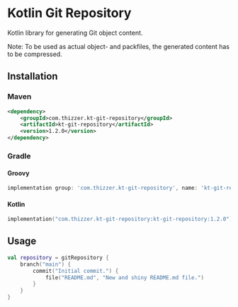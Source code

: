 # Kotlin Git Repository

Kotlin library for generating Git object content.

Note: To be used as actual object- and packfiles, the generated content has to be compressed.

## Installation

### Maven

```xml
<dependency>
	<groupId>com.thizzer.kt-git-repository</groupId>
	<artifactId>kt-git-repository</artifactId>
	<version>1.2.0</version>
</dependency>
```

### Gradle

#### Groovy

```gradle
implementation group: 'com.thizzer.kt-git-repository', name: 'kt-git-repository', version: '1.2.0'
```

#### Kotlin

```kotlin
implementation("com.thizzer.kt-git-repository:kt-git-repository:1.2.0")
```

## Usage

```kotlin
val repository = gitRepository {
    branch("main") {
        commit("Initial commit.") {
            file("README.md", "New and shiny README.md file.")
        }
    }
}
```